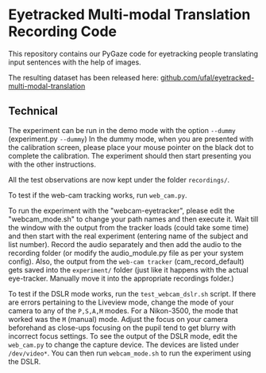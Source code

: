 # Eyetracked Multi-modal Translation Recording Code

This repository contains our PyGaze code for eyetracking people translating input sentences with the help of images.

The resulting dataset has been released here: [github.com/ufal/eyetracked-multi-modal-translation](https://github.com/ufal/eyetracked-multi-modal-translation)

## Technical

The experiment can be run in the demo mode with the option `--dummy` (experiment.py `--dummy`)
In the dummy mode, when you are presented with the calibration screen, please place your mouse pointer on the black dot to complete the calibration.
The experiment should then start presenting you with the other instructions. 

All the test observations are now kept under the folder `recordings/`.
<!-- Please store your recordings there.  -->
To test if the web-cam tracking works, run `web_cam.py`.

To run the experiment with the "webcam-eyetracker", please edit the "webcam_mode.sh" to change your path names and then execute it.
Wait till the window with the output from the tracker loads (could take some time) and then start with the real experiment (entering name of the subject and list number).
Record the audio separately and then add the audio to the recording folder  (or modify the audio_module.py file as per your system config).
Also, the output from the `web-cam tracker` (cam_record_default) gets saved into the `experiment/` folder (just like it happens with the actual eye-tracker. Manually move it into the appropriate recordings folder.)

To test if the DSLR mode works, run the `test_webcam_dslr.sh` script.
If there are errors pertaining to the Liveview mode, change the mode of your camera to any of the `P,S,A,M` modes.
For a Nikon-3500, the mode that worked was the `M` (manual) mode.
Adjust the focus on your camera beforehand as close-ups focusing on the pupil tend to get blurry with incorrect focus settings.
To see the output of the DSLR mode, edit the `web_cam.py` to change the capture device.
The devices are listed under `/dev/video*`.
You can then run `webcam_mode.sh` to run the experiment using the DSLR.